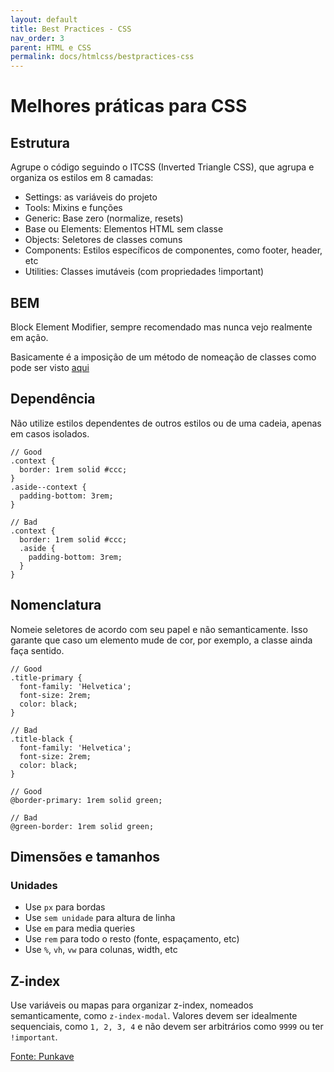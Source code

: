 ```yaml
---
layout: default
title: Best Practices - CSS
nav_order: 3
parent: HTML e CSS
permalink: docs/htmlcss/bestpractices-css
---
```


# Melhores práticas para CSS

## Estrutura

Agrupe o código seguindo o ITCSS (Inverted Triangle CSS), que agrupa e organiza os estilos em 8 camadas:

- Settings: as variáveis do projeto
- Tools: Mixins e funções
- Generic: Base zero (normalize, resets)
- Base ou Elements: Elementos HTML sem classe
- Objects: Seletores de classes comuns
- Components: Estilos específicos de componentes, como footer, header, etc
- Utilities: Classes imutáveis (com propriedades !important)

## BEM

Block Element Modifier, sempre recomendado mas nunca vejo realmente em ação.

Basicamente é a imposição de um método de nomeação de classes como pode ser visto [aqui](http://getbem.com/naming/)

## Dependência

Não utilize estilos dependentes de outros estilos ou de uma cadeia, apenas em casos isolados.

```
// Good
.context {
  border: 1rem solid #ccc;
}
.aside--context {
  padding-bottom: 3rem;
}

// Bad
.context {
  border: 1rem solid #ccc;
  .aside {
    padding-bottom: 3rem;
  }
}
```

## Nomenclatura

Nomeie seletores de acordo com seu papel e não semanticamente. Isso garante que caso um elemento mude de cor, por exemplo, a classe ainda faça sentido.

```
// Good
.title-primary {
  font-family: 'Helvetica';
  font-size: 2rem;
  color: black;
}

// Bad
.title-black {
  font-family: 'Helvetica';
  font-size: 2rem;
  color: black;
}

// Good
@border-primary: 1rem solid green;

// Bad
@green-border: 1rem solid green;
```

## Dimensões e tamanhos

### Unidades

- Use `px` para bordas
- Use `sem unidade` para altura de linha
- Use `em` para media queries
- Use `rem` para todo o resto (fonte, espaçamento, etc)
- Use `%`, `vh`, `vw` para colunas, width, etc

## Z-index

Use variáveis ou mapas para organizar z-index, nomeados semanticamente, como `z-index-modal`. Valores devem ser idealmente sequenciais, como `1, 2, 3, 4` e não devem ser arbitrários como `9999` ou ter `!important`.

[Fonte: Punkave](https://github.com/punkave/best-practices/blob/main/css.md)